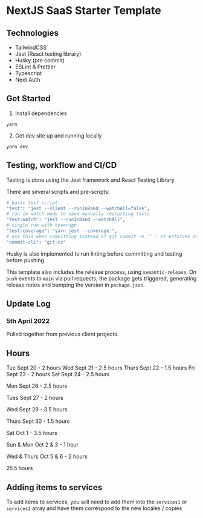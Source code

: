 # NextJS SaaS Starter Template 

## Technologies 
- TailwindCSS
- Jest (React testing library)
- Husky (pre commit)
- ESLint & Prettier  
- Typescript 
- Next Auth

## Get Started

1. Install dependencies

```
yarn
```

2. Get dev site up and running locally

```
yarn dev
```

## Testing, workflow and CI/CD

Testing is done using the Jest framework and React Testing Library

There are several scripts and pre-scripts:

```bash
# basic test script
"test": "jest --silent --runInBand --watchAll=false",
# run in watch mode to save manually restarting tests
"test:watch": "jest --runInBand --watchAll",
# single run with coverage
"test:coverage": "yarn jest --coverage ",
# use this when committing instead of git commit -m '' - it enforces solid git commit messages making it easier to see past work
"commit-cli": "git-cz"
```

Husky is also implemented to run linting before committing and testing before pushing

This template also includes the release process, using `semantic-release`. On `push` events to `main` via pull requests, the package gets triggered, generating release notes and bumping the version in `package.json`.


## Update Log 

### 5th April 2022
Pulled together from previous client projects. 

## Hours

<!-- Setup and Landing -->
Tue Sept 20 - 2 hours
Wed Sept 21 - 2.5 hours
Thurs Sept 22 - 1.5 hours
Fri Sept 23 - 2 hours
Sat Sept 24 - 2.5 hours

<!-- About -->
Mon Sept 26 - 2.5 hours

<!-- About and Testimonial -->
Tues Sept 27 - 2 hours

<!-- Careers, form, locales, responsiveness -->
Wed Sept 29 - 3.5 hours

<!-- Cookies -->
Thurs Sept 30 - 1.5 hours

<!-- Requested changes -->
Sat Oct 1 - 3.5 hours

<!-- Requested changes -->
Sun & Mon Oct 2 & 3 - 1 hour

<!-- Requested changes -->
Wed & Thurs Oct 5 & 6 - 2 hours

<!-- TOTAL TO DATE -->
25.5 hours

## Adding items to services

To add items to services, you will need to add them into the `services1` or `services2` array and have them correspond to the new locales / copies